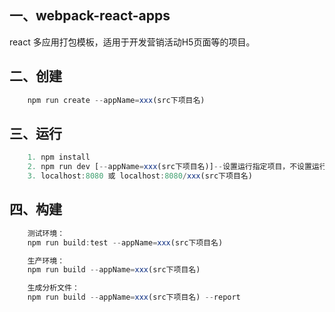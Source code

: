 ## 一、webpack-react-apps

react 多应用打包模板，适用于开发营销活动H5页面等的项目。

## 二、创建
```js
    npm run create --appName=xxx(src下项目名)
```

## 三、运行
```js
    1. npm install
    2. npm run dev [--appName=xxx(src下项目名)]--设置运行指定项目，不设置运行全部项目
    3. localhost:8080 或 localhost:8080/xxx(src下项目名)
```


## 四、构建
```js
    测试环境：
    npm run build:test --appName=xxx(src下项目名)

    生产环境：
    npm run build --appName=xxx(src下项目名)

    生成分析文件：
    npm run build --appName=xxx(src下项目名) --report
```

